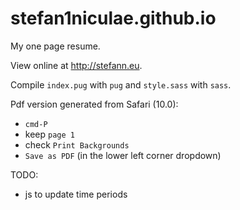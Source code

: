 # stefan1niculae.github.io
My one page resume.

View online at http://stefann.eu.

Compile `index.pug` with `pug` and `style.sass` with `sass`.

Pdf version generated from Safari (10.0):
 - `cmd-P`
 - keep `page 1`
 - check `Print Backgrounds`
 - `Save as PDF` (in the lower left corner dropdown)


TODO:
 - js to update time periods
